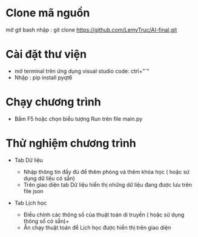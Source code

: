 # Clone mã nguồn
mở git bash
nhập : git clone https://github.com/LemyTruc/AI-final.git
# Cài đặt thư viện
- mở terminal trên ứng dụng visual studio code: ctrl+"`"
- Nhập : pip install pyqt6
# Chạy chương trình
- Bấm F5 hoặc chọn biểu tượng Run trên file main.py
# Thử nghiệm chương trình
- Tab Dữ liệu
  + Nhập thông tin đầy đủ để thêm phòng và thêm khóa học ( hoặc sử dụng dữ liệu có sẵn)
  + Trên giao diện tab Dữ liệu hiển thị những dữ liệu đang được lưu trên file json
 
- Tab Lịch học 
  + Điều chỉnh các thông số của thuật toán di truyền ( hoặc sử dụng thông số có sẵn)+
  + Ấn chạy thuật toán để Lịch học được hiển thị trên giao diện
